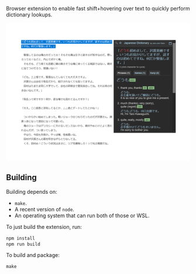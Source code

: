 Browser extension to enable fast shift+hovering over text to quickly perform
dictionary lookups.

![Shift+hovering over text to quickly perform a dictionary lookup](screencap.png)

## Building

Building depends on:
* `make`.
* A recent version of `node`.
* An operating system that can run both of those or WSL.

To just build the extension, run:

```
npm install
npm run build
```

To build and package:

```
make
```
